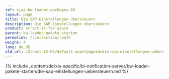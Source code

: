 ```yaml
---
ref: xiaa-bw-loader-packages-04
layout: page
title: Die SAP-Einstellungen übersteuern
description: Die SAP-Einstellungen übersteuern
product: xtract-is-for-azure
parent: bw-loader-pakete-starten
permalink: /:collection/:path
weight: 4
lang: de_DE
old_url: /Xtract-IS-DE/default.aspx?pageid=die-sap-einstellungen-uebersteuern
---
```

{% include _content/de/xis-specific/bi-notification-server/bw-loader-pakete-starten/die-sap-einstellungen-uebersteuern.md %}
